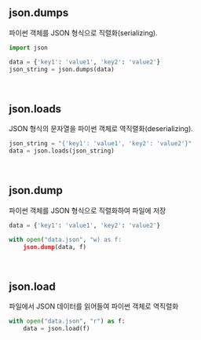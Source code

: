 ## json.dumps

파이썬 객체를 JSON 형식으로 직렬화(serializing).
<br>
```python
import json

data = {'key1': 'value1', 'key2': 'value2'}
json_string = json.dumps(data)
```
<br>

## json.loads

JSON 형식의 문자열을 파이썬 객체로 역직렬화(deserializing).
<br>
```python
json_string = "{'key1': 'value1', 'key2': 'value2'}"
data = json.loads(json_string)
```
<br>

## json.dump

파이썬 객체를 JSON 형식으로 직렬화하여 파일에 저장
<br>
```python
data = {'key1': 'value1', 'key2': 'value2'}

with open("data.json", "w) as f:
    json.dump(data, f)
```
<br>

## json.load

파일에서 JSON 데이터를 읽어들여 파이썬 객체로 역직렬화
<br>
```python
with open("data.json", "r") as f:
    data = json.load(f)
```